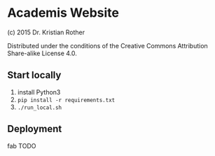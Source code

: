 # Academis Website

(c) 2015 Dr. Kristian Rother

Distributed under the conditions of the Creative Commons Attribution Share-alike License 4.0.


## Start locally

1. install Python3
2. `pip install -r requirements.txt`
3. `./run_local.sh`

## Deployment

fab TODO
